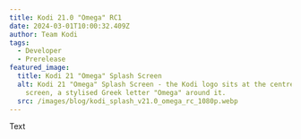 ```yaml
---
title: Kodi 21.0 "Omega" RC1
date: 2024-03-01T10:00:32.409Z
author: Team Kodi
tags:
  - Developer
  - Prerelease
featured_image:
  title: Kodi 21 "Omega" Splash Screen
  alt: Kodi 21 "Omega" Splash Screen - the Kodi logo sits at the centre of a black
    screen, a stylised Greek letter "Omega" around it.
  src: /images/blog/kodi_splash_v21.0_omega_rc_1080p.webp
---
```

Text